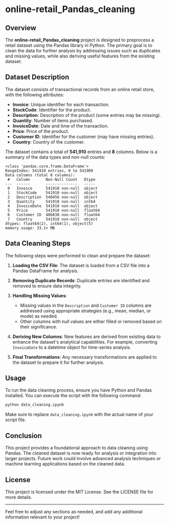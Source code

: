 # online-retail_Pandas_cleaning

## Overview

The **online-retail_Pandas_cleaning** project is designed to preprocess a retail dataset using the Pandas library in Python. The primary goal is to clean the data for further analysis by addressing issues such as duplicates and missing values, while also deriving useful features from the existing dataset.

## Dataset Description

The dataset consists of transactional records from an online retail store, with the following attributes:

- **Invoice**: Unique identifier for each transaction.
- **StockCode**: Identifier for the product.
- **Description**: Description of the product (some entries may be missing).
- **Quantity**: Number of items purchased.
- **InvoiceDate**: Date and time of the transaction.
- **Price**: Price of the product.
- **Customer ID**: Identifier for the customer (may have missing entries).
- **Country**: Country of the customer.

The dataset contains a total of **541,910** entries and **8** columns. Below is a summary of the data types and non-null counts:

```
<class 'pandas.core.frame.DataFrame'>
RangeIndex: 541910 entries, 0 to 541909
Data columns (total 8 columns):
 #   Column       Non-Null Count   Dtype  
---  ------       --------------   -----  
 0   Invoice      541910 non-null  object 
 1   StockCode    541910 non-null  object 
 2   Description  540456 non-null  object 
 3   Quantity     541910 non-null  int64  
 4   InvoiceDate  541910 non-null  object 
 5   Price        541910 non-null  float64
 6   Customer ID  406830 non-null  float64
 7   Country      541910 non-null  object 
dtypes: float64(2), int64(1), object(5)
memory usage: 33.1+ MB
```

## Data Cleaning Steps

The following steps were performed to clean and prepare the dataset:

1. **Loading the CSV File**: The dataset is loaded from a CSV file into a Pandas DataFrame for analysis.

2. **Removing Duplicate Records**: Duplicate entries are identified and removed to ensure data integrity.

3. **Handling Missing Values**:
   - Missing values in the `Description` and `Customer ID` columns are addressed using appropriate strategies (e.g., mean, median, or mode) as needed.
   - Other columns with null values are either filled or removed based on their significance.

4. **Deriving New Columns**: New features are derived from existing data to enhance the dataset's analytical capabilities. For example, converting `InvoiceDate` to a datetime object for time-series analysis.

5. **Final Transformations**: Any necessary transformations are applied to the dataset to prepare it for further analysis.

## Usage

To run the data cleaning process, ensure you have Python and Pandas installed. You can execute the script with the following command:

```bash
python data_cleaning.ipynb
```

Make sure to replace `data_cleaning.ipynb` with the actual name of your script file.

## Conclusion

This project provides a foundational approach to data cleaning using Pandas. The cleaned dataset is now ready for analysis or integration into larger projects. Future work could involve advanced analysis techniques or machine learning applications based on the cleaned data.

## License

This project is licensed under the MIT License. See the LICENSE file for more details.

---

Feel free to adjust any sections as needed, and add any additional information relevant to your project!
